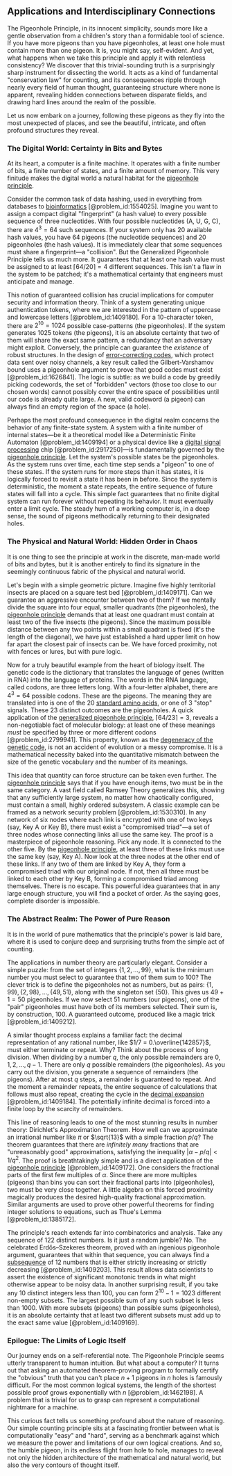 ## Applications and Interdisciplinary Connections

The Pigeonhole Principle, in its innocent simplicity, sounds more like a gentle observation from a children's story than a formidable tool of science. If you have more pigeons than you have pigeonholes, at least one hole must contain more than one pigeon. It is, you might say, self-evident. And yet, what happens when we take this principle and apply it with relentless consistency? We discover that this trivial-sounding truth is a surprisingly sharp instrument for dissecting the world. It acts as a kind of fundamental "conservation law" for counting, and its consequences ripple through nearly every field of human thought, guaranteeing structure where none is apparent, revealing hidden connections between disparate fields, and drawing hard lines around the realm of the possible.

Let us now embark on a journey, following these pigeons as they fly into the most unexpected of places, and see the beautiful, intricate, and often profound structures they reveal.

### The Digital World: Certainty in Bits and Bytes

At its heart, a computer is a finite machine. It operates with a finite number of bits, a finite number of states, and a finite amount of memory. This very finitude makes the digital world a natural habitat for the [pigeonhole principle](@article_id:150369).

Consider the common task of data hashing, used in everything from databases to [bioinformatics](@article_id:146265) [@problem_id:1554025]. Imagine you want to assign a compact digital "fingerprint" (a hash value) to every possible sequence of three nucleotides. With four possible nucleotides (A, U, G, C), there are $4^3 = 64$ such sequences. If your system only has 20 available hash values, you have 64 pigeons (the nucleotide sequences) and 20 pigeonholes (the hash values). It is immediately clear that some sequences must share a fingerprint—a "collision". But the Generalized Pigeonhole Principle tells us much more. It guarantees that at least one hash value must be assigned to at least $\lceil 64/20 \rceil = 4$ different sequences. This isn't a flaw in the system to be patched; it's a mathematical certainty that engineers must anticipate and manage.

This notion of guaranteed collision has crucial implications for computer security and information theory. Think of a system generating unique authentication tokens, where we are interested in the pattern of uppercase and lowercase letters [@problem_id:1409180]. For a 10-character token, there are $2^{10} = 1024$ possible case-patterns (the pigeonholes). If the system generates 1025 tokens (the pigeons), it is an absolute certainty that two of them will share the exact same pattern, a redundancy that an adversary might exploit. Conversely, the principle can guarantee the *existence* of robust structures. In the design of [error-correcting codes](@article_id:153300), which protect data sent over noisy channels, a key result called the Gilbert-Varshamov bound uses a pigeonhole argument to prove that good codes must exist [@problem_id:1626841]. The logic is subtle: as we build a code by greedily picking codewords, the set of "forbidden" vectors (those too close to our chosen words) cannot possibly cover the entire space of possibilities until our code is already quite large. A new, valid codeword (a pigeon) can always find an empty region of the space (a hole).

Perhaps the most profound consequence in the digital realm concerns the behavior of any finite-state system. A system with a finite number of internal states—be it a theoretical model like a Deterministic Finite Automaton [@problem_id:1409194] or a physical device like a [digital signal processing](@article_id:263166) chip [@problem_id:2917250]—is fundamentally governed by the [pigeonhole principle](@article_id:150369). Let the system's possible states be the pigeonholes. As the system runs over time, each time step sends a "pigeon" to one of these states. If the system runs for more steps than it has states, it is logically forced to revisit a state it has been in before. Since the system is deterministic, the moment a state repeats, the entire sequence of future states will fall into a cycle. This simple fact guarantees that no finite digital system can run forever without repeating its behavior. It must eventually enter a limit cycle. The steady hum of a working computer is, in a deep sense, the sound of pigeons methodically returning to their designated holes.

### The Physical and Natural World: Hidden Order in Chaos

It is one thing to see the principle at work in the discrete, man-made world of bits and bytes, but it is another entirely to find its signature in the seemingly continuous fabric of the physical and natural world.

Let's begin with a simple geometric picture. Imagine five highly territorial insects are placed on a square test bed [@problem_id:1409171]. Can we guarantee an aggressive encounter between two of them? If we mentally divide the square into four equal, smaller quadrants (the pigeonholes), the [pigeonhole principle](@article_id:150369) demands that at least one quadrant must contain at least two of the five insects (the pigeons). Since the maximum possible distance between any two points within a small quadrant is fixed (it's the length of the diagonal), we have just established a hard upper limit on how far apart the closest pair of insects can be. We have forced proximity, not with fences or lures, but with pure logic.

Now for a truly beautiful example from the heart of biology itself. The genetic code is the dictionary that translates the language of genes (written in RNA) into the language of proteins. The words in the RNA language, called codons, are three letters long. With a four-letter alphabet, there are $4^3 = 64$ possible codons. These are the pigeons. The meaning they are translated into is one of the 20 [standard amino acids](@article_id:166033), or one of 3 "stop" signals. These $23$ distinct outcomes are the pigeonholes. A quick application of the [generalized pigeonhole principle](@article_id:268599), $\lceil 64/23 \rceil = 3$, reveals a non-negotiable fact of molecular biology: at least one of these meanings *must* be specified by three or more different codons [@problem_id:2799941]. This property, known as the [degeneracy of the genetic code](@article_id:178014), is not an accident of evolution or a messy compromise. It is a mathematical necessity baked into the quantitative mismatch between the size of the genetic vocabulary and the number of its meanings.

This idea that quantity can force structure can be taken even further. The [pigeonhole principle](@article_id:150369) says that if you have enough items, two must be in the same category. A vast field called Ramsey Theory generalizes this, showing that any sufficiently large system, no matter how chaotically configured, must contain a small, highly ordered subsystem. A classic example can be framed as a network security problem [@problem_id:1530310]. In any network of six nodes where each link is encrypted with one of two keys (say, Key A or Key B), there must exist a "compromised triad"—a set of three nodes whose connecting links all use the same key. The proof is a masterpiece of pigeonhole reasoning. Pick any node. It is connected to the other five. By the [pigeonhole principle](@article_id:150369), at least three of these links must use the same key (say, Key A). Now look at the three nodes at the other end of these links. If any two of them are linked by Key A, they form a compromised triad with our original node. If not, then all three must be linked to each other by Key B, forming a compromised triad among themselves. There is no escape. This powerful idea guarantees that in any large enough structure, you will find a pocket of order. As the saying goes, complete disorder is impossible.

### The Abstract Realm: The Power of Pure Reason

It is in the world of pure mathematics that the principle's power is laid bare, where it is used to conjure deep and surprising truths from the simple act of counting.

The applications in number theory are particularly elegant. Consider a simple puzzle: from the set of integers $\{1, 2, \dots, 99\}$, what is the minimum number you must select to guarantee that two of them sum to 100? The clever trick is to define the pigeonholes not as numbers, but as pairs: $\{1, 99\}, \{2, 98\}, \dots, \{49, 51\}$, along with the singleton set $\{50\}$. This gives us $49+1=50$ pigeonholes. If we now select 51 numbers (our pigeons), one of the "pair" pigeonholes must have both of its members selected. Their sum is, by construction, 100. A guaranteed outcome, produced like a magic trick [@problem_id:1409212].

A similar thought process explains a familiar fact: the decimal representation of any rational number, like $1/7 = 0.\overline{142857}$, must either terminate or repeat. Why? Think about the process of long division. When dividing by a number $q$, the only possible remainders are $0, 1, 2, \dots, q-1$. There are only $q$ possible remainders (the pigeonholes). As you carry out the division, you generate a sequence of remainders (the pigeons). After at most $q$ steps, a remainder is guaranteed to repeat. And the moment a remainder repeats, the entire sequence of calculations that follows must also repeat, creating the cycle in the [decimal expansion](@article_id:141798) [@problem_id:1409184]. The potentially infinite decimal is forced into a finite loop by the scarcity of remainders.

This line of reasoning leads to one of the most stunning results in number theory: Dirichlet's Approximation Theorem. How well can we approximate an irrational number like $\pi$ or $\sqrt{13}$ with a simple fraction $p/q$? The theorem guarantees that there are *infinitely many* fractions that are "unreasonably good" approximations, satisfying the inequality $|\alpha - p/q| \lt 1/q^2$. The proof is breathtakingly simple and is a direct application of the [pigeonhole principle](@article_id:150369) [@problem_id:1409172]. One considers the fractional parts of the first few multiples of $\alpha$. Since there are more multiples (pigeons) than bins you can sort their fractional parts into (pigeonholes), two must be very close together. A little algebra on this forced proximity magically produces the desired high-quality fractional approximation. Similar arguments are used to prove other powerful theorems for finding integer solutions to equations, such as Thue's Lemma [@problem_id:1385172].

The principle's reach extends far into combinatorics and analysis. Take any sequence of 122 distinct numbers. Is it just a random jumble? No. The celebrated Erdős–Szekeres theorem, proved with an ingenious pigeonhole argument, guarantees that within that sequence, you can always find a [subsequence](@article_id:139896) of 12 numbers that is either strictly increasing or strictly decreasing [@problem_id:1409203]. This result allows data scientists to assert the existence of significant monotonic trends in what might otherwise appear to be noisy data. In another surprising result, if you take any 10 distinct integers less than 100, you can form $2^{10}-1 = 1023$ different non-empty subsets. The largest possible sum of any such subset is less than 1000. With more subsets (pigeons) than possible sums (pigeonholes), it is an absolute certainty that at least two different subsets must add up to the exact same value [@problem_id:1409169].

### Epilogue: The Limits of Logic Itself

Our journey ends on a self-referential note. The Pigeonhole Principle seems utterly transparent to human intuition. But what about a computer? It turns out that asking an automated theorem-proving program to formally certify the "obvious" truth that you can't place $n+1$ pigeons in $n$ holes is famously difficult. For the most common logical systems, the length of the shortest possible proof grows exponentially with $n$ [@problem_id:1462198]. A problem that is trivial for us to grasp can represent a computational nightmare for a machine.

This curious fact tells us something profound about the nature of reasoning. Our simple counting principle sits at a fascinating frontier between what is computationally "easy" and "hard", serving as a benchmark against which we measure the power and limitations of our own logical creations. And so, the humble pigeon, in its endless flight from hole to hole, manages to reveal not only the hidden architecture of the mathematical and natural world, but also the very contours of thought itself.